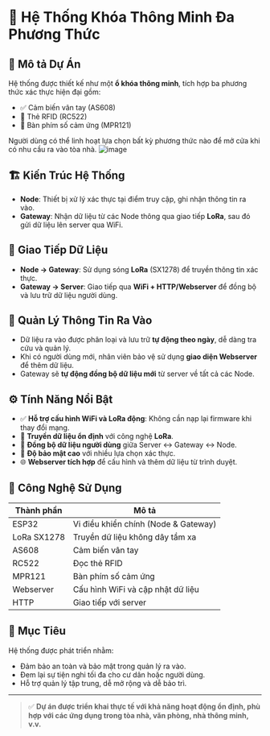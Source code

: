 # 🔐 Hệ Thống Khóa Thông Minh Đa Phương Thức

## 🧩 Mô tả Dự Án

Hệ thống được thiết kế như một **ổ khóa thông minh**, tích hợp ba phương thức xác thực hiện đại gồm:

- ✅ Cảm biến vân tay (AS608)  
- 📶 Thẻ RFID (RC522)  
- 🔢 Bàn phím số cảm ứng (MPR121)  

Người dùng có thể linh hoạt lựa chọn bất kỳ phương thức nào để mở cửa khi có nhu cầu ra vào tòa nhà.
![image](https://github.com/user-attachments/assets/1f48d10d-1b0c-4f69-a9cf-78ef74de5a39)


## 🏗️ Kiến Trúc Hệ Thống

- **Node**: Thiết bị xử lý xác thực tại điểm truy cập, ghi nhận thông tin ra vào.
- **Gateway**: Nhận dữ liệu từ các Node thông qua giao tiếp **LoRa**, sau đó gửi dữ liệu lên server qua WiFi.

## 📡 Giao Tiếp Dữ Liệu

- **Node → Gateway**: Sử dụng sóng **LoRa** (SX1278) để truyền thông tin xác thực.
- **Gateway → Server**: Giao tiếp qua **WiFi + HTTP/Webserver** để đồng bộ và lưu trữ dữ liệu người dùng.

## 📅 Quản Lý Thông Tin Ra Vào

- Dữ liệu ra vào được phân loại và lưu trữ **tự động theo ngày**, dễ dàng tra cứu và quản lý.
- Khi có người dùng mới, nhân viên bảo vệ sử dụng **giao diện Webserver** để thêm dữ liệu.
- Gateway sẽ **tự động đồng bộ dữ liệu mới** từ server về tất cả các Node.

## ⚙️ Tính Năng Nổi Bật

- ✅ **Hỗ trợ cấu hình WiFi và LoRa động**: Không cần nạp lại firmware khi thay đổi mạng.
- 📡 **Truyền dữ liệu ổn định** với công nghệ **LoRa**.
- 🔄 **Đồng bộ dữ liệu người dùng** giữa Server ↔ Gateway ↔ Node.
- 🔐 **Độ bảo mật cao** với nhiều lựa chọn xác thực.
- 🌐 **Webserver tích hợp** để cấu hình và thêm dữ liệu từ trình duyệt.

## 🧠 Công Nghệ Sử Dụng

| Thành phần        | Mô tả                          |
|------------------|--------------------------------|
| ESP32            | Vi điều khiển chính (Node & Gateway) |
| LoRa SX1278      | Truyền dữ liệu không dây tầm xa |
| AS608            | Cảm biến vân tay               |
| RC522            | Đọc thẻ RFID                   |
| MPR121           | Bàn phím số cảm ứng            |
| Webserver        | Cấu hình WiFi và cập nhật dữ liệu |
| HTTP             | Giao tiếp với server           |

## 🎯 Mục Tiêu

Hệ thống được phát triển nhằm:

- Đảm bảo an toàn và bảo mật trong quản lý ra vào.
- Đem lại sự tiện nghi tối đa cho cư dân hoặc người dùng.
- Hỗ trợ quản lý tập trung, dễ mở rộng và dễ bảo trì.

---

> ✅ **Dự án được triển khai thực tế với khả năng hoạt động ổn định, phù hợp với các ứng dụng trong tòa nhà, văn phòng, nhà thông minh, v.v.**
